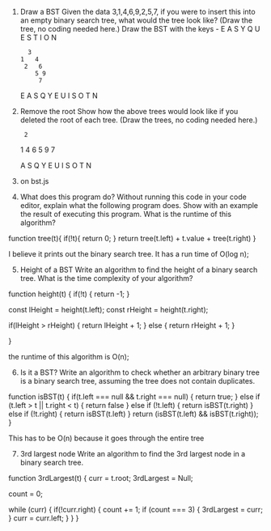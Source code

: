 1. Draw a BST
Given the data 3,1,4,6,9,2,5,7, if you were to insert this into an empty binary search tree, what would the tree look like? (Draw the tree, no coding needed here.)
Draw the BST with the keys - E A S Y Q U E S T I O N

         3
       1   4
        2   6
           5 9
            7   

      E
    A          S
              Q          Y
            E           U
             I         S
              O         T
            N

2. Remove the root
Show how the above trees would look like if you deleted the root of each tree. (Draw the trees, no coding needed here.)

        2
      1    4
             6
            5  9
              7

      A
               S
              Q          Y
            E           U
             I         S
              O         T
            N

     
3. on bst.js

4. What does this program do?
Without running this code in your code editor, explain what the following program does. Show with an example the result of executing this program. What is the runtime of this algorithm?

function tree(t){
    if(!t){
        return 0;
    }
    return tree(t.left) + t.value + tree(t.right)
}

I believe it prints out the binary search tree. It has a run time of O(log n);

5. Height of a BST
Write an algorithm to find the height of a binary search tree. What is the time complexity of your algorithm?

function height(t) {
  if(!t) {
    return -1;
  }

  const lHeight = height(t.left);
  const rHeight = height(t.right);

  if(lHeight > rHeight) {
    return lHeight + 1;
  } else {
    return rHeight + 1;
  }

}

the runtime of this algorithm is O(n);

6. Is it a BST?
Write an algorithm to check whether an arbitrary binary tree is a binary search tree, assuming the tree does not contain duplicates.

function isBST(t) {
  if(t.left === null && t.right === null) {
    return true;
  }
  else if (t.left > t || t.right < t) {
    return false
  }
  else if (!t.left) {
    return isBST(t.right)
  }
  else if (!t.right) {
    return isBST(t.left)
  }
  return (isBST(t.left) && isBST(t.right));
}

This has to be O(n) because it goes through the entire tree

7. 3rd largest node
Write an algorithm to find the 3rd largest node in a binary search tree.

function 3rdLargest(t) {
  curr = t.root;
  3rdLargest = Null;

  count = 0;

  while (curr) {
    if(!curr.right) {
      count += 1;
      if (count === 3) {
        3rdLargest = curr;
      }
      curr = curr.left;
    }
  }
}